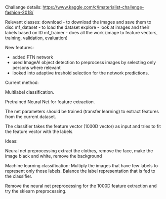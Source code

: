 
Challange details:
https://www.kaggle.com/c/imaterialist-challenge-fashion-2018/

Relevant classes:
    download - to download the images and save them to disc
    mf_dataset - to load the dataset
    explore - look at images and their labels based on ID
    mf_trainer - does all the work (image to feature vectors, training,
    validation, evaluation)
    
New features:
- added FTN network
- used ImageAI object detection to preprocess images by selecting only persons where relevant
- looked into adaptive treshold selection for the network predictions.

Current method:

Multilabel classification.

Pretrained Neural Net for feature extraction.

The net parameters should be trained (transfer learning) to extract
features from the current dataset.

The classifier takes the feature vector (1000D vector) as input and tries to fit the 
feature vector with the labels.

Ideas:

Neural net preprocessing extract the clothes, remove the face,
make the image black and white, remove the background

Machine learning classification:
Multiply the images that have few labels to represent only those labels.
Balance the label representation that is fed to the classifier.

Remove the neural net preprocessing for the 1000D feature extraction and 
try the sklearn preprocessing.
